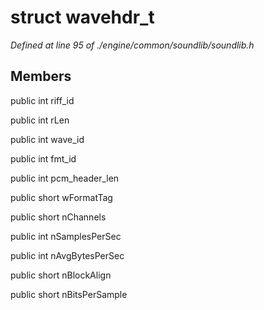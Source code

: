 # struct wavehdr_t

*Defined at line 95 of ./engine/common/soundlib/soundlib.h*

## Members

public int riff_id

public int rLen

public int wave_id

public int fmt_id

public int pcm_header_len

public short wFormatTag

public short nChannels

public int nSamplesPerSec

public int nAvgBytesPerSec

public short nBlockAlign

public short nBitsPerSample




